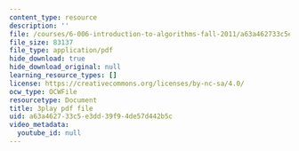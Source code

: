 ```yaml
---
content_type: resource
description: ''
file: /courses/6-006-introduction-to-algorithms-fall-2011/a63a462733c5e3dd39f94de57d442b5c_ENyox7kNKeY.pdf
file_size: 83137
file_type: application/pdf
hide_download: true
hide_download_original: null
learning_resource_types: []
license: https://creativecommons.org/licenses/by-nc-sa/4.0/
ocw_type: OCWFile
resourcetype: Document
title: 3play pdf file
uid: a63a4627-33c5-e3dd-39f9-4de57d442b5c
video_metadata:
  youtube_id: null
---
```

